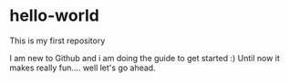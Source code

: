 # hello-world
This is my first repository

I am new to Github and i am doing the guide to get started :) Until now it makes really fun.... well let's go ahead.
